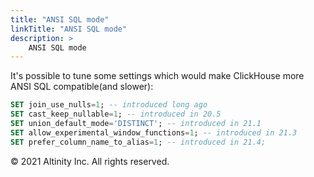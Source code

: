 ```yaml
---
title: "ANSI SQL mode"
linkTitle: "ANSI SQL mode"
description: >
    ANSI SQL mode
---
```


It's possible to tune some settings which would make ClickHouse more ANSI SQL compatible\(and slower\):

```sql
SET join_use_nulls=1; -- introduced long ago
SET cast_keep_nullable=1; -- introduced in 20.5
SET union_default_mode='DISTINCT'; -- introduced in 21.1
SET allow_experimental_window_functions=1; -- introduced in 21.3
SET prefer_column_name_to_alias=1; -- introduced in 21.4;
```

© 2021 Altinity Inc. All rights reserved.

